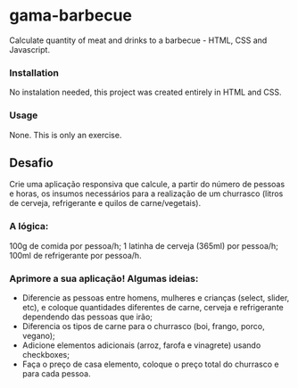 # gama-barbecue
Calculate quantity of meat and drinks to a barbecue - HTML, CSS and Javascript. 

### Installation
No instalation needed, this project was created entirely in HTML and CSS.

### Usage
None. This is only an exercise.

## Desafio
Crie uma aplicação responsiva que calcule, a partir do número de pessoas e horas, os insumos necessários para a realização de um churrasco (litros de cerveja, refrigerante e quilos de carne/vegetais).

### A lógica:
100g de comida por pessoa/h;
1 latinha de cerveja (365ml) por pessoa/h;
100ml de refrigerante por pessoa/h.

### Aprimore a sua aplicação! Algumas ideias:

- Diferencie as pessoas entre homens, mulheres e crianças (select, slider, etc), e coloque quantidades diferentes de carne, cerveja e refrigerante dependendo das pessoas que irão;
- Diferencia os tipos de carne para o churrasco (boi, frango, porco, vegano);
- Adicione elementos adicionais (arroz, farofa e vinagrete) usando checkboxes;
- Faça o preço de casa elemento, coloque o preço total do churrasco e para cada pessoa.
